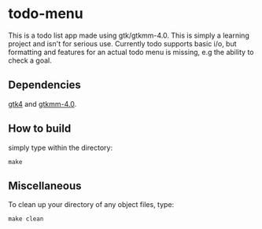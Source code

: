 # todo-menu
This is a todo list app made using gtk/gtkmm-4.0.
This is simply a learning project and isn't for serious use.
Currently todo supports basic i/o, but formatting and features for an actual todo menu is missing, e.g the ability to check a goal.

## Dependencies
[gtk4](https://www.gtk.org/docs/installations/index) and [gtkmm-4.0](https://gtkmm.org/en/download.html).

## How to build
simply type within the directory:
```
make
```

## Miscellaneous
To clean up your directory of any object files, type:
```
make clean
```